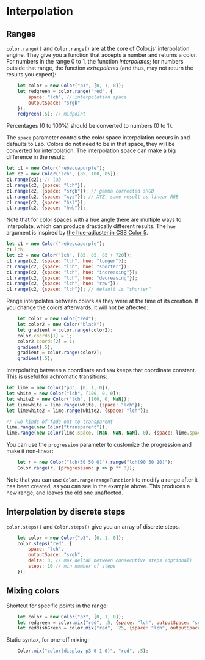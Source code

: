 # Interpolation

## Ranges

`color.range()` and `Color.range()` are at the core of Color.js’ interpolation engine.
They give you a function that accepts a  number and returns a color.
For numbers in the range 0 to 1, the function _interpolates_; for numbers outside that range, the function _extrapolates_ (and thus, may not return the results you expect):

```js
	let color = new Color("p3", [0, 1, 0]);
	let redgreen = color.range("red", {
		space: "lch", // interpolation space
		outputSpace: "srgb"
	});
	redgreen(.5); // midpoint
```

Percentages (0 to 100%) should be converted to numbers (0 to 1).

The `space` parameter controls the color space interpolation occurs in and defaults to Lab.
Colors do not need to be in that space, they will be converted for interpolation.
The interpolation space can make a big difference in the result:

```js
let c1 = new Color("rebeccapurple");
let c2 = new Color("lch", [85, 100, 85]);
c1.range(c2); // lab
c1.range(c2, {space: "lch"});
c1.range(c2, {space: "srgb"}); // gamma corrected sRGB
c1.range(c2, {space: "xyz"}); // XYZ, same result as linear RGB
c1.range(c2, {space: "hsl"});
c1.range(c2, {space: "hwb"});
```

Note that for color spaces with a hue angle there are multiple ways to interpolate, which can produce drastically different results.
The `hue` argument is inspired by [the hue-adjuster in CSS Color 5](https://drafts.csswg.org/css-color-5/#hue-adjuster).

```js
let c1 = new Color("rebeccapurple");
c1.lch;
let c2 = new Color("lch", [85, 85, 85 + 720]);
c1.range(c2, {space: "lch", hue: "longer"});
c1.range(c2, {space: "lch", hue: "shorter"});
c1.range(c2, {space: "lch", hue: "increasing"});
c1.range(c2, {space: "lch", hue: "decreasing"});
c1.range(c2, {space: "lch", hue: "raw"});
c1.range(c2, {space: "lch"}); // default is "shorter"
```

Range interpolates between colors as they were at the time of its creation.
If you change the colors afterwards, it will not be affected:

```js
	let color = new Color("red");
	let color2 = new Color("black");
	let gradient = color.range(color2);
	color.coords[1] = 1;
	color2.coords[2] = 1;
	gradient(.5);
	gradient = color.range(color2);
	gradient(.5);
```

Interpolating between a coordinate and `NaN` keeps that coordinate constant.
This is useful for achromatic transitions:

```js
let lime = new Color("p3", [0, 1, 0]);
let white = new Color("lch", [100, 0, 0]);
let white2 = new Color("lch", [100, 0, NaN]);
let limewhite = lime.range(white, {space: "lch"});
let limewhite2 = lime.range(white2, {space: "lch"});

// Two kinds of fade out to transparent
lime.range(new Color("transparent"));
lime.range(new Color(lime.space, [NaN, NaN, NaN], 0), {space: lime.space});
```

You can use the `progression` parameter to customize the progression and make it non-linear:
```js
	let r = new Color("lch(50 50 0)").range("lch(90 50 20)");
	Color.range(r, {progression: p => p ** 3});
```

Note that you can use `Color.range(rangeFunction)` to modify a range after it has been created, as you can see in the example above.
This produces a new range, and leaves the old one unaffected.

## Interpolation by discrete steps

`color.steps()` and `Color.steps()` give you an array of discrete steps.

```js
	let color = new Color("p3", [0, 1, 0]);
	color.steps("red", {
		space: "lch",
		outputSpace: "srgb",
		delta: 3, // max deltaE between consecutive steps (optional)
		steps: 10 // min number of steps
	});
```

## Mixing colors

Shortcut for specific points in the range:
```js
	let color = new Color("p3", [0, 1, 0]);
	let redgreen = color.mix("red", .5, {space: "lch", outputSpace: "srgb"});
	let reddishGreen = color.mix("red", .25, {space: "lch", outputSpace: "srgb"});
```

Static syntax, for one-off mixing:
```js
	Color.mix("color(display-p3 0 1 0)", "red", .5);
```
